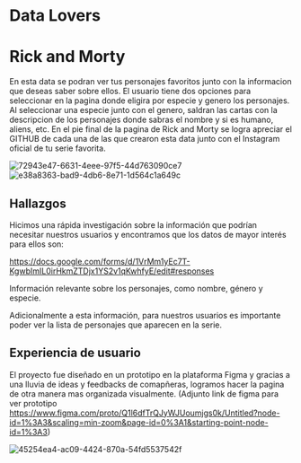 # Data Lovers

# Rick and Morty

En esta data se podran ver tus personajes favoritos junto con la informacion que deseas saber sobre ellos. El usuario tiene dos opciones para seleccionar en la pagina
donde eligira por especie y genero los personajes.
Al seleccionar una especie junto con el genero, saldran las cartas con la descripcion de los personajes donde sabras el nombre y si es humano, aliens, etc.
En el pie final de la pagina de Rick and Morty se logra apreciar el GITHUB de cada una de las que crearon esta data junto con el Instagram oficial de tu serie favorita.

![72943e47-6631-4eee-97f5-44d763090ce7](https://user-images.githubusercontent.com/108200076/185179746-eb04611c-3c14-467c-a9c5-90f83f8a8347.jpg)
![e38a8363-bad9-4db6-8e71-1d564c1a649c](https://user-images.githubusercontent.com/108200076/185179884-0d69b1c0-0b52-41d5-8b93-2bb5de1e547f.jpg)


## Hallazgos

Hicimos una rápida investigación sobre la información que podrían necesitar nuestros usuarios y encontramos que los datos de mayor interés para ellos son:

https://docs.google.com/forms/d/1VrMm1yEc7T-KgwbImIL0irHkmZTDjx1YS2v1qKwhfyE/edit#responses

Información relevante sobre los personajes, como nombre, género y especie.

Adicionalmente a esta información, para nuestros usuarios es importante poder ver la lista de personajes que aparecen en la serie.

## Experiencia de usuario
El proyecto fue diseñado en un prototipo en la plataforma Figma y gracias a una lluvia de ideas y feedbacks de comapñeras, logramos hacer la
pagina de otra manera mas organizada visualmente.
(Adjunto link de figma para ver prototipo
https://www.figma.com/proto/Q1l6dfTrQJyWJUoumjgs0k/Untitled?node-id=1%3A3&scaling=min-zoom&page-id=0%3A1&starting-point-node-id=1%3A3)

![45254ea4-ac09-4424-870a-54fd5537542f](https://user-images.githubusercontent.com/108200076/185183842-f14c6764-4f88-47ae-8107-cbf56600595b.jpg)



